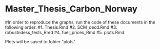 # Master_Thesis_Carbon_Norway

#In order to reproduce the graphs, run the code of these documents in the following order:
#1. Thesis.Rmd
#2. SCM_oecd.Rmd
#3. robustndess_tests_Rmd
#4. fuel_prices_Rmd
#5. plots.Rmd

Plots will be saved to folder "plots"
